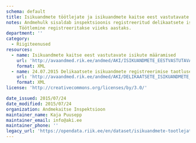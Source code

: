 ```yaml
---
schema: default
title: Isikuandmete töötlejate ja isikuandmete kaitse eest vastutavate isikute register
notes: Andmehulk sisaldab inspektsioonis registreeritud delikaatsete isikuandmete töötlejaid ning määratud isikuandmete kaitse eest vastutavaid isikuid.
     Töötlemine registreeritakse viieks aastaks.
department: ''
category:
  - Riigiteenused
resources:
  - name: Isikuandmete kaitse eest vastutavate isikute määramised
    url: 'http://avaandmed.rik.ee/andmed/AKI/ISIKUANDMETE_EESTVASTUTAVATE_ISIKUTE_MAARAMISED.xml'
    format: XML
  - name: 24.07.2015 Delikaatsete isikuandmete registreerimise taotlused
    url: 'http://avaandmed.rik.ee/andmed/AKI/DELIKAATSETE_ISIKUANDMETE_TOOTLEMISE_TAOTLUSED.xml'
    format: XML
license: 'http://creativecommons.org/licenses/by/3.0/'

date_issued: 2015/07/24
date_modified: 2015/07/24
organization: Andmekaitse Inspektsioon
maintainer_name: Kaja Puusepp
maintainer_email: info@aki.ee
maintainer_phone: ''
legacy_url: 'https://opendata.riik.ee/en/dataset/isikuandmete-tootlejate-ja-isikuandmete-kaitse-eest-vastutavate-isikute-register'
---
```


